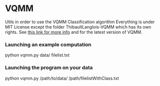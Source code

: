 # VQMM
Utils in order to use the VQMM Classification algorithm 
Everything is under MIT License except the folder ThibaultLanglois-VQMM which has its own rights. See [this link for more info](https://bitbucket.org/ThibaultLanglois/vqmm/ "Thibault Langlois page") and for the latest version of VQMM.

### Launching an example computation 
python vqmm.py data/ filelist.txt

### Launching the program on your data
python vqmm.py /path/to/data/ /path/filelistWithClass.txt
